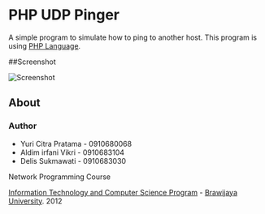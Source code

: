 # PHP UDP Pinger

A simple program to simulate how to ping to another host. This program is using [PHP Language](http://php.net).

##Screenshot

![Screenshot](http://f.cl.ly/items/1a3E2f3L363t012y0j29/Screenshot%20from%202012-12-16%2004:08:56.png)

## About

### Author

* Yuri Citra Pratama - 0910680068
* Aldim irfani Vikri - 0910683104
* Delis Sukmawati - 0910683030

Network Programming Course

[Information Technology and Computer Science Program](http://ptiik.ub.ac.id) - [Brawijaya University](http://ub.ac.id). 2012